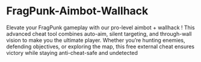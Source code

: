 # FragPunk-Aimbot-Wallhack
Elevate your FragPunk gameplay with our pro-level aimbot + wallhack ! This advanced cheat tool combines auto-aim, silent targeting, and through-wall vision to make you the ultimate player. Whether you’re hunting enemies, defending objectives, or exploring the map, this free external cheat ensures victory while staying anti-cheat-safe and undetected
